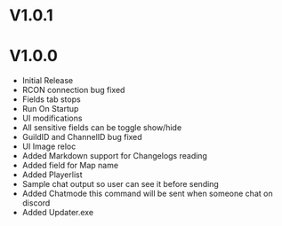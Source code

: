 # V1.0.1




# V1.0.0

- Initial Release
- RCON connection bug fixed
- Fields tab stops
- Run On Startup
- UI modifications
- All sensitive fields can be toggle show/hide
- GuildID and ChannelID bug fixed
- UI Image reloc
- Added Markdown support for Changelogs reading
- Added field for Map name
- Added Playerlist
- Sample chat output so user can see it before sending
- Added Chatmode this command will be sent when someone chat on discord
- Added Updater.exe